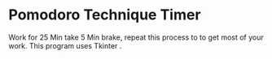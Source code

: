 # Pomodoro Technique Timer
 Work for 25 Min take 5 Min brake, repeat this process to to get most of your work. This program uses Tkinter .
